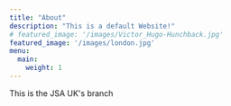 ```yaml
---
title: "About"
description: "This is a default Website!"
# featured_image: '/images/Victor_Hugo-Hunchback.jpg'
featured_image: '/images/london.jpg'
menu:
  main:
    weight: 1
---
```

This is the JSA UK's branch
<!-- {{< figure src="/images/Victor_Hugo-Hunchback.jpg" title="Illustration from Victor Hugo et son temps (1881)" >}} -->

<!-- _The Hunchback of Notre-Dame_ (French: _Notre-Dame de Paris_) is a French Romantic/Gothic novel by Victor Hugo, published in 1831. The original French title refers to Notre Dame Cathedral, on which the story is centered. English translator Frederic Shoberl named the novel The Hunchback of Notre Dame in 1833 because at the time, Gothic novels were more popular than Romance novels in England. The story is set in Paris, France in the Late Middle Ages, during the reign of Louis XI. -->
